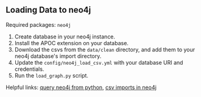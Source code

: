 ## Loading Data to neo4j

Required packages: `neo4j`

1. Create database in your neo4j instance.
2. Install the APOC extension on your database.
3. Download the csvs from the `data/clean` directory, and add them to your neo4j database's import directory.
4. Update the `config/neo4j_load_csv.yml` with your database URI and credentials.
5. Run the `load_graph.py` script.

Helpful links: [query neo4j from python](https://neo4j.com/docs/python-manual/current/query-simple/), [csv imports in neo4j](https://neo4j.com/developer/guide-import-csv/)